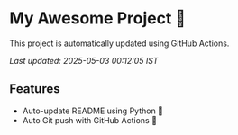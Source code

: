 # My Awesome Project 🚀

This project is automatically updated using GitHub Actions.

_Last updated: 2025-05-03 00:12:05 IST_

## Features
- Auto-update README using Python 🐍
- Auto Git push with GitHub Actions 🤖
